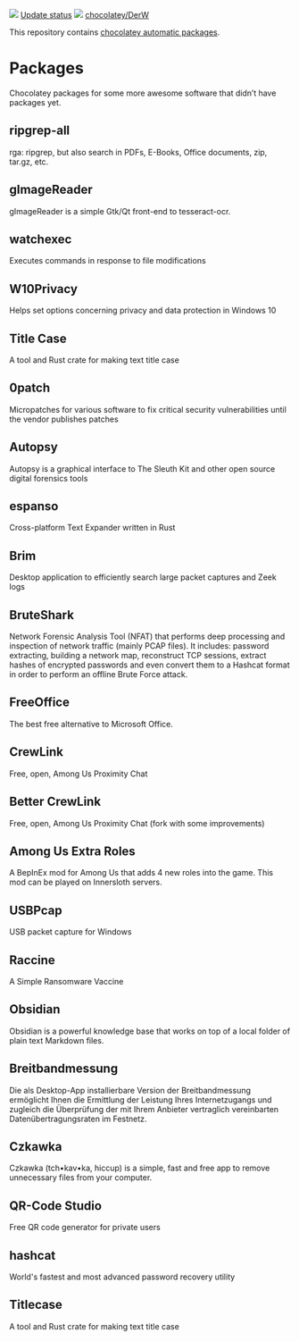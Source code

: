 [![](https://ci.appveyor.com/api/projects/status/github/JonasW234/au-packages?svg=true)](https://ci.appveyor.com/project/JonasW234/au-packages)
[Update status](https://gist.github.com/JonasW234/235ac14f598c6ee89f066ba309bdf5a7)
[![](http://transparent-favicon.info/favicon.ico)](#)
[chocolatey/DerW](https://chocolatey.org/profiles/DerW)

This repository contains [chocolatey automatic packages](https://chocolatey.org/docs/automatic-packages).  

# Packages
Chocolatey packages for some more awesome software that didn’t have packages yet.

## ripgrep-all
rga: ripgrep, but also search in PDFs, E-Books, Office documents, zip, tar.gz, etc.

## gImageReader
gImageReader is a simple Gtk/Qt front-end to tesseract-ocr.

## watchexec
Executes commands in response to file modifications

## W10Privacy
Helps set options concerning privacy and data protection in Windows 10

## Title Case
A tool and Rust crate for making text title case

## 0patch
Micropatches for various software to fix critical security vulnerabilities until the vendor publishes patches

## Autopsy
Autopsy is a graphical interface to The Sleuth Kit and other open source digital forensics tools

## espanso
Cross-platform Text Expander written in Rust

## Brim
Desktop application to efficiently search large packet captures and Zeek logs

## BruteShark
Network Forensic Analysis Tool (NFAT) that performs deep processing and inspection of network traffic (mainly PCAP files). It includes: password extracting, building a network map, reconstruct TCP sessions, extract hashes of encrypted passwords and even convert them to a Hashcat format in order to perform an offline Brute Force attack.

## FreeOffice
The best free alternative to Microsoft Office.

## CrewLink
Free, open, Among Us Proximity Chat

## Better CrewLink
Free, open, Among Us Proximity Chat (fork with some improvements)

## Among Us Extra Roles
A BepInEx mod for Among Us that adds 4 new roles into the game. This mod can be played on Innersloth servers. 

## USBPcap
USB packet capture for Windows

## Raccine
A Simple Ransomware Vaccine

## Obsidian
Obsidian is a powerful knowledge base that works on top of a local folder of plain text Markdown files.

## Breitbandmessung
Die als Desktop-App installierbare Version der Breitbandmessung ermöglicht Ihnen die Ermittlung der Leistung Ihres Internetzugangs und zugleich die Überprüfung der mit Ihrem Anbieter vertraglich vereinbarten Datenübertragungsraten im Festnetz.

## Czkawka
Czkawka (tch•kav•ka, hiccup) is a simple, fast and free app to remove unnecessary files from your computer.

## QR-Code Studio
Free QR code generator for private users

## hashcat
World's fastest and most advanced password recovery utility

## Titlecase
A tool and Rust crate for making text title case
